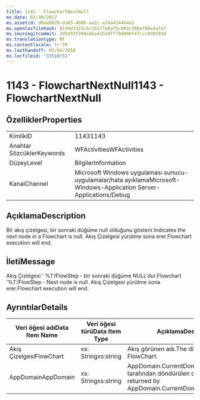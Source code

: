 ```yaml
---
title: 1143 - FlowchartNextNull
ms.date: 03/30/2017
ms.assetid: d0ee0829-da83-4086-aa2c-a74a4144b4a2
ms.openlocfilehash: 0144d1931c6c1b577e8af5c803c38bef06e4afa7
ms.sourcegitcommit: 3d5d33f384eeba41b2dff79d096f47ccc8d8f03d
ms.translationtype: MT
ms.contentlocale: tr-TR
ms.lasthandoff: 05/04/2018
ms.locfileid: "33510731"
---
```

# <a name="1143---flowchartnextnull"></a><span data-ttu-id="d7a1e-102">1143 - FlowchartNextNull</span><span class="sxs-lookup"><span data-stu-id="d7a1e-102">1143 - FlowchartNextNull</span></span>
## <a name="properties"></a><span data-ttu-id="d7a1e-103">Özellikler</span><span class="sxs-lookup"><span data-stu-id="d7a1e-103">Properties</span></span>  
  
|||  
|-|-|  
|<span data-ttu-id="d7a1e-104">Kimlik</span><span class="sxs-lookup"><span data-stu-id="d7a1e-104">ID</span></span>|<span data-ttu-id="d7a1e-105">1143</span><span class="sxs-lookup"><span data-stu-id="d7a1e-105">1143</span></span>|  
|<span data-ttu-id="d7a1e-106">Anahtar Sözcükler</span><span class="sxs-lookup"><span data-stu-id="d7a1e-106">Keywords</span></span>|<span data-ttu-id="d7a1e-107">WFActivities</span><span class="sxs-lookup"><span data-stu-id="d7a1e-107">WFActivities</span></span>|  
|<span data-ttu-id="d7a1e-108">Düzey</span><span class="sxs-lookup"><span data-stu-id="d7a1e-108">Level</span></span>|<span data-ttu-id="d7a1e-109">Bilgiler</span><span class="sxs-lookup"><span data-stu-id="d7a1e-109">Information</span></span>|  
|<span data-ttu-id="d7a1e-110">Kanal</span><span class="sxs-lookup"><span data-stu-id="d7a1e-110">Channel</span></span>|<span data-ttu-id="d7a1e-111">Microsoft Windows uygulaması sunucu-uygulamalar/hata ayıklama</span><span class="sxs-lookup"><span data-stu-id="d7a1e-111">Microsoft-Windows-Application Server-Applications/Debug</span></span>|  
  
## <a name="description"></a><span data-ttu-id="d7a1e-112">Açıklama</span><span class="sxs-lookup"><span data-stu-id="d7a1e-112">Description</span></span>  
 <span data-ttu-id="d7a1e-113">Bir akış çizelgesi, bir sonraki düğüme null olduğunu gösterir.</span><span class="sxs-lookup"><span data-stu-id="d7a1e-113">Indicates the next node in a Flowchart is null.</span></span> <span data-ttu-id="d7a1e-114">Akış Çizelgesi yürütme sona erer.</span><span class="sxs-lookup"><span data-stu-id="d7a1e-114">Flowchart execution will end.</span></span>  
  
## <a name="message"></a><span data-ttu-id="d7a1e-115">İleti</span><span class="sxs-lookup"><span data-stu-id="d7a1e-115">Message</span></span>  
 <span data-ttu-id="d7a1e-116">Akış Çizelgesi ' %1'/FlowStep - bir sonraki düğüme NULL'dur.</span><span class="sxs-lookup"><span data-stu-id="d7a1e-116">Flowchart '%1'/FlowStep - Next node is null.</span></span> <span data-ttu-id="d7a1e-117">Akış Çizelgesi yürütme sona erer.</span><span class="sxs-lookup"><span data-stu-id="d7a1e-117">Flowchart execution will end.</span></span>  
  
## <a name="details"></a><span data-ttu-id="d7a1e-118">Ayrıntılar</span><span class="sxs-lookup"><span data-stu-id="d7a1e-118">Details</span></span>  
  
|<span data-ttu-id="d7a1e-119">Veri öğesi adı</span><span class="sxs-lookup"><span data-stu-id="d7a1e-119">Data Item Name</span></span>|<span data-ttu-id="d7a1e-120">Veri öğesi türü</span><span class="sxs-lookup"><span data-stu-id="d7a1e-120">Data Item Type</span></span>|<span data-ttu-id="d7a1e-121">Açıklama</span><span class="sxs-lookup"><span data-stu-id="d7a1e-121">Description</span></span>|  
|--------------------|--------------------|-----------------|  
|<span data-ttu-id="d7a1e-122">Akış Çizelgesi</span><span class="sxs-lookup"><span data-stu-id="d7a1e-122">FlowChart</span></span>|<span data-ttu-id="d7a1e-123">xs: String</span><span class="sxs-lookup"><span data-stu-id="d7a1e-123">xs:string</span></span>|<span data-ttu-id="d7a1e-124">Akış görünen adı.</span><span class="sxs-lookup"><span data-stu-id="d7a1e-124">The display name of the FlowChart.</span></span>|  
|<span data-ttu-id="d7a1e-125">AppDomain</span><span class="sxs-lookup"><span data-stu-id="d7a1e-125">AppDomain</span></span>|<span data-ttu-id="d7a1e-126">xs: String</span><span class="sxs-lookup"><span data-stu-id="d7a1e-126">xs:string</span></span>|<span data-ttu-id="d7a1e-127">AppDomain.CurrentDomain.FriendlyName tarafından döndürülen dize.</span><span class="sxs-lookup"><span data-stu-id="d7a1e-127">The string returned by AppDomain.CurrentDomain.FriendlyName.</span></span>|
